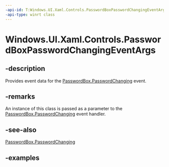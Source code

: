 ```yaml
---
-api-id: T:Windows.UI.Xaml.Controls.PasswordBoxPasswordChangingEventArgs
-api-type: winrt class
---
```


<!-- Class syntax.
public class PasswordBoxPasswordChangingEventArgs 
-->

# Windows.UI.Xaml.Controls.PasswordBoxPasswordChangingEventArgs

## -description

Provides event data for the [PasswordBox.PasswordChanging](passwordbox_passwordchanging.md) event.



## -remarks

An instance of this class is passed as a parameter to the [PasswordBox.PasswordChanging](passwordbox_passwordchanging.md) event handler.

## -see-also

[PasswordBox.PasswordChanging](passwordbox_passwordchanging.md)

## -examples

